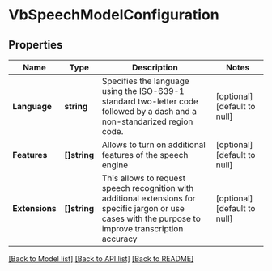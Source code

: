 # VbSpeechModelConfiguration

## Properties
Name | Type | Description | Notes
------------ | ------------- | ------------- | -------------
**Language** | **string** | Specifies the language using the ISO-639-1 standard two-letter code followed by a dash and a non-standarized region code. | [optional] [default to null]
**Features** | **[]string** | Allows to turn on additional features of the speech engine | [optional] [default to null]
**Extensions** | **[]string** | This allows to request speech recognition with additional extensions for specific jargon or use cases with the purpose to improve transcription accuracy | [optional] [default to null]

[[Back to Model list]](../README.md#documentation-for-models) [[Back to API list]](../README.md#documentation-for-api-endpoints) [[Back to README]](../README.md)


